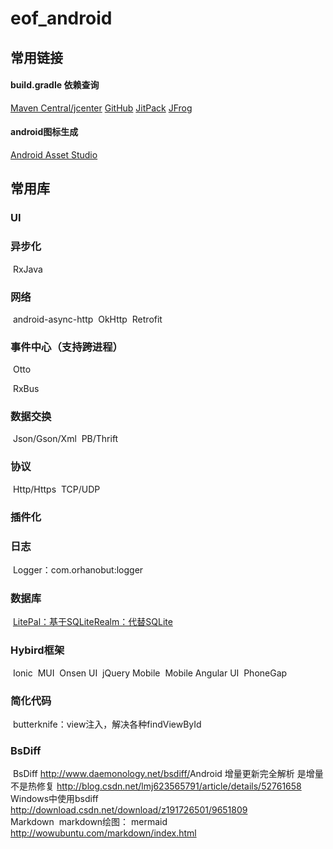 # eof_android


## 常用链接

#### build.gradle 依赖查询

[Maven Central/jcenter](https://mvnrepository.com)
[GitHub](https://github.com)
[JitPack](https://jitpack.io/)
[JFrog](https://bintray.com)



#### android图标生成

[Android Asset Studio](http://romannurik.github.io/AndroidAssetStudio/index.html)



## 常用库

### UI



### 异步化

​	RxJava

### 网络

​	android-async-http
​	OkHttp
​	Retrofit 



### 事件中心（支持跨进程）

​	Otto

​	RxBus



### 数据交换

​	Json/Gson/Xml
​	PB/Thrift



### 协议

​	Http/Https
​	TCP/UDP
​	

### 插件化



### 日志

​	Logger：com.orhanobut:logger

### 数据库

​	[LitePal：基于SQLite](https://github.com/LitePalFramework/LitePal)
​	[Realm：代替SQLite](https://github.com/realm/realm-java)

### Hybird框架

​	Ionic
​	MUI
​	Onsen UI
​	jQuery Mobile
​	Mobile Angular UI
​	PhoneGap
​	

### 简化代码

​	butterknife：view注入，解决各种findViewById



### BsDiff

​	BsDiff http://www.daemonology.net/bsdiff/
​	Android 增量更新完全解析 是增量不是热修复 http://blog.csdn.net/lmj623565791/article/details/52761658
​	Windows中使用bsdiff http://download.csdn.net/download/z191726501/9651809
​		
Markdown
​	markdown绘图： mermaid http://wowubuntu.com/markdown/index.html

